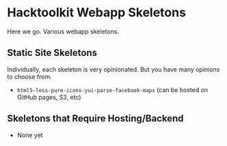 Hacktoolkit Webapp Skeletons
============================

Here we go. Various webapp skeletons.

## Static Site Skeletons
Individually, each skeleton is very opinionated. But you have many opinions to choose from.

* `html5-less-pure-icons-yui-parse-facebook-maps` (can be hosted on GitHub pages, S3, etc)

## Skeletons that Require Hosting/Backend

* None yet
